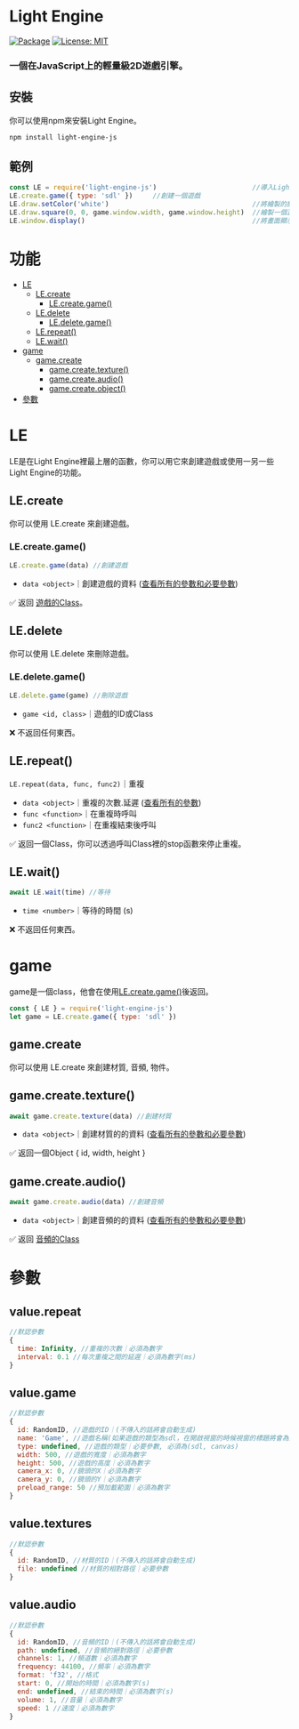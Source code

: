 # **Light Engine**

[![Package](https://img.shields.io/npm/v/%2540kmamal%252Fsdl)](https://www.npmjs.com/package/light-engine-js)
[![License: MIT](https://img.shields.io/badge/License-MIT-yellow.svg)](https://opensource.org/licenses/MIT)

### 一個在JavaScript上的輕量級2D遊戲引擎。

## **安裝**
你可以使用npm來安裝Light Engine。
```
npm install light-engine-js
```

## **範例**
```js
const LE = require('light-engine-js')                        //導入Light Engine
LE.create.game({ type: 'sdl' })     //創建一個遊戲
LE.draw.setColor('white')                                    //將繪製的顏色設為白色
LE.draw.square(0, 0, game.window.width, game.window.height)  //繪製一個正方形
LE.window.display()                                          //將畫面顯示到視窗
```

# **功能**

* [LE](#le)
  * [LE.create](#lecreate)
    * [LE.create.game()](#lecreategame)
  * [LE.delete](#ledelete)
    * [LE.delete.game()](#ledeletegame)
  * [LE.repeat()](#lerepeat)
  * [LE.wait()](#wait)
* [game](#game)
  * [game.create](#gamecreate)
    * [game.create.texture()](#gamecreatetexture)
    * [game.create.audio()](#gamecreateaudio)
    * [game.create.object()](#gamecreateobject)
* [參數](#參數)

# LE

LE是在Light Engine裡最上層的函數，你可以用它來創建遊戲或使用一另一些Light Engine的功能。

## LE.create

你可以使用 LE.create 來創建遊戲。

### LE.create.game()
```js
LE.create.game(data) //創建遊戲
```
* `data <object>`｜創建遊戲的資料 ([查看所有的參數和必要參數](#valuegame))

✅ 返回 [遊戲的Class](game)。

## LE.delete

你可以使用 LE.delete 來刪除遊戲。

### LE.delete.game()
```js
LE.delete.game(game) //刪除遊戲
```
* `game <id, class>`｜遊戲的ID或Class

❌ 不返回任何東西。

## LE.repeat()
`LE.repeat(data, func, func2)`｜重複

* `data <object>`｜重複的次數.延遲 ([查看所有的參數](#valuerepeat))
* `func <function>`｜在重複時呼叫
* `func2 <function>`｜在重複結束後呼叫

✅ 返回一個Class，你可以透過呼叫Class裡的stop函數來停止重複。

## LE.wait()
```js
await LE.wait(time) //等待
```
* `time <number>`｜等待的時間 (s)

❌ 不返回任何東西。

# game

game是一個class，他會在使用[LE.create.game()](#lecreategame)後返回。

```js
const { LE } = require('light-engine-js')
let game = LE.create.game({ type: 'sdl' })
```

## game.create

你可以使用 LE.create 來創建材質, 音頻, 物件。

## game.create.texture()
```js
await game.create.texture(data) //創建材質
```
* `data <object>`｜創建材質的的資料 ([查看所有的參數和必要參數](#valuetexture))

✅ 返回一個Object { id, width, height }

## game.create.audio()
```js
await game.create.audio(data) //創建音頻
```
* `data <object>`｜創建音頻的的資料 ([查看所有的參數和必要參數](#valueaudio))

✅ 返回 [音頻的Class](audio)

# 參數

## value.repeat
```js
//默認參數
{
  time: Infinity, //重複的次數｜必須為數字
  interval: 0.1 //每次重複之間的延遲｜必須為數字(ms)
}
```

## value.game
```js
//默認參數
{
  id: RandomID, //遊戲的ID｜(不傳入的話將會自動生成)
  name: 'Game', //遊戲名稱(如果遊戲的類型為sdl，在開啟視窗的時候視窗的標題將會為此參數)
  type: undefined, //遊戲的類型｜必要參數, 必須為(sdl, canvas)
  width: 500, //遊戲的寬度｜必須為數字
  height: 500, //遊戲的高度｜必須為數字
  camera_x: 0, //鏡頭的X｜必須為數字
  camera_y: 0, //鏡頭的Y｜必須為數字
  preload_range: 50 //預加載範圍｜必須為數字
}
```

## value.textures
```js
//默認參數
{ 
  id: RandomID, //材質的ID｜(不傳入的話將會自動生成)
  file: undefined //材質的相對路徑｜必要參數
}
```

## value.audio
```js
//默認參數
{
  id: RandomID, //音頻的ID｜(不傳入的話將會自動生成)
  path: undefined, //音頻的絕對路徑｜必要參數
  channels: 1, //頻道數｜必須為數字
  frequency: 44100, //頻率｜必須為數字
  format: 'f32', //格式
  start: 0, //開始的時間｜必須為數字(s)
  end: undefined, //結束的時間｜必須為數字(s)
  volume: 1, //音量｜必須為數字
  speed: 1 //速度｜必須為數字
}
```
